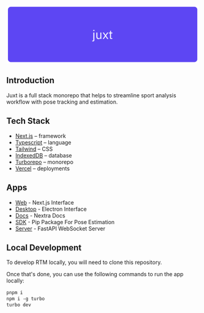 <div align="center">
  <p>
    <a align="center" target="_blank">
      <img
        width="850"
        src="https://github.com/ziqinyeow/juxt/blob/main/asset/juxt-banner.png?raw=true"
      >
    </a>
  </p>
</div>

<!-- # Juxt -->

## Introduction

Juxt is a full stack monorepo that helps to streamline sport analysis workflow with pose tracking and estimation.

## Tech Stack

- [Next.js](https://nextjs.org/) – framework
- [Typescript](https://www.typescriptlang.org/) – language
- [Tailwind](https://tailwindcss.com/) – CSS
- [IndexedDB](https://developer.mozilla.org/en-US/docs/Web/API/IndexedDB_API) – database
- [Turborepo](https://turbo.build/repo) – monorepo
- [Vercel](https://vercel.com/) – deployments

## Apps

- [Web](./apps/web/) - Next.js Interface
- [Desktop](./apps/desktop/) - Electron Interface
- [Docs](./apps/docs/) - Nextra Docs
- [SDK](./apps/sdk/) - Pip Package For Pose Estimation
- [Server](./apps/server/) - FastAPI WebSocket Server

## Local Development

To develop RTM locally, you will need to clone this repository.

Once that's done, you can use the following commands to run the app locally:

```
pnpm i
npm i -g turbo
turbo dev
```

<!-- ![Alt](https://repobeats.axiom.co/api/embed/2f39348ed381d16e07997a9790c41fb503330a9c.svg "Repobeats analytics image") -->
